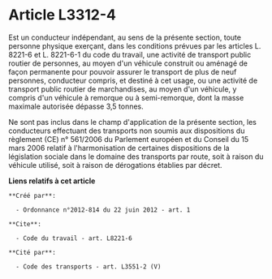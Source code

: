 # Article L3312-4

Est un conducteur indépendant, au sens de la présente section, toute personne physique exerçant, dans les conditions prévues
par les articles L. 8221-6 et L. 8221-6-1 du code du travail, une activité de transport public routier de personnes, au moyen
d'un véhicule construit ou aménagé de façon permanente pour pouvoir assurer le transport de plus de neuf personnes,
conducteur compris, et destiné à cet usage, ou une activité de transport public routier de marchandises, au moyen d'un
véhicule, y compris d'un véhicule à remorque ou à semi-remorque, dont la masse maximale autorisée dépasse 3,5 tonnes.

Ne sont pas inclus dans le champ d'application de la présente section, les conducteurs effectuant des transports non soumis
aux dispositions du règlement (CE) n° 561/2006 du Parlement européen et du Conseil du 15 mars 2006 relatif à l'harmonisation
de certaines dispositions de la législation sociale dans le domaine des transports par route, soit à raison du véhicule
utilisé, soit à raison de dérogations établies par décret.

**Liens relatifs à cet article**

	**Créé par**:

	  - Ordonnance n°2012-814 du 22 juin 2012 - art. 1

	**Cite**:

	  - Code du travail - art. L8221-6

	**Cité par**:

	  - Code des transports - art. L3551-2 (V)
